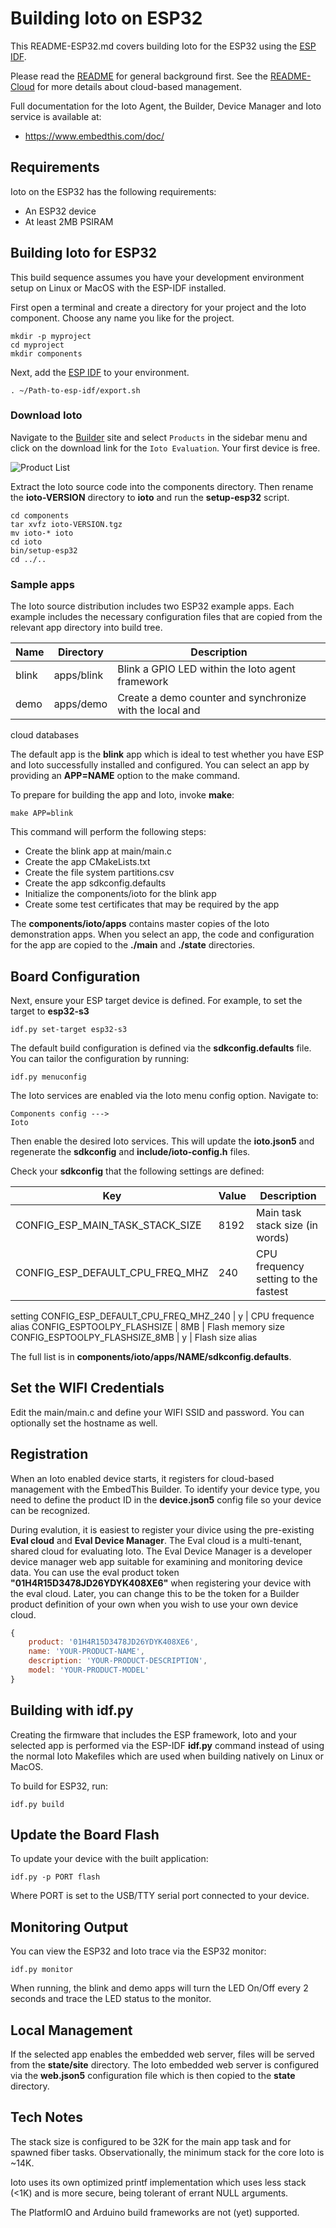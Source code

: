 # Building Ioto on ESP32

This README-ESP32.md covers building Ioto for the ESP32 using the [ESP
IDF](https://docs.espressif.com/projects/esp-idf/en/stable/esp32/get-started/index.html).

Please read the [README](./README.md) for general background first.
See the [README-Cloud](./README-CLOUD.md) for more details about cloud-based
management.

Full documentation for the Ioto Agent, the Builder, Device Manager and Ioto
service is available at:

* https://www.embedthis.com/doc/

## Requirements

Ioto on the ESP32 has the following requirements:

* An ESP32 device
* At least 2MB PSIRAM

## Building Ioto for ESP32

This build sequence assumes you have your development environment setup on
Linux or MacOS with the ESP-IDF installed.

First open a terminal and create a directory for your project and the Ioto
component. Choose any name you like for the project.

    mkdir -p myproject
    cd myproject
    mkdir components

Next, add the [ESP
IDF](https://docs.espressif.com/projects/esp-idf/en/stable/esp32/get-started/index.html) to your environment.  

    . ~/Path-to-esp-idf/export.sh

### Download Ioto

Navigate to the [Builder](https://admin.embedthis.com/clouds) site and select
`Products` in the sidebar menu and click on the download link for the `Ioto
Evaluation`.  Your first device is free.

<img src="https://www.embedthis.com/images/builder/product-list.avif"
alt="Product List"><br>

Extract the Ioto source code into the components directory. Then rename the
**ioto-VERSION** directory to **ioto** and run the **setup-esp32** script.

    cd components
    tar xvfz ioto-VERSION.tgz
    mv ioto-* ioto
    cd ioto
    bin/setup-esp32
    cd ../..

### Sample apps

The Ioto source distribution includes two ESP32 example apps. Each example
includes the necessary configuration files that are copied from the relevant
app directory into build tree.

Name | Directory | Description
-|-|-
blink | apps/blink | Blink a GPIO LED within the Ioto agent framework
demo | apps/demo | Create a demo counter and synchronize with the local and
cloud databases

The default app is the **blink** app which is ideal to test whether you have
ESP and Ioto successfully installed and configured. You can select an app by
providing an **APP=NAME** option to the make command.

To prepare for building the app and Ioto, invoke **make**:

    make APP=blink

This command will perform the following steps:

* Create the blink app at main/main.c
* Create the app CMakeLists.txt
* Create the file system partitions.csv
* Create the app sdkconfig.defaults
* Initialize the components/ioto for the blink app 
* Create some test certificates that may be required by the app

The **components/ioto/apps** contains master copies of the Ioto demonstration
apps. When you select an app, the code and configuration for the app are copied
to the **./main** and **./state** directories.

## Board Configuration

Next, ensure your ESP target device is defined. For example, to set the target
to **esp32-s3**

    idf.py set-target esp32-s3

The default build configuration is defined via the **sdkconfig.defaults** file.
You can tailor the configuration by running:

    idf.py menuconfig

The Ioto services are enabled via the Ioto menu config option. Navigate to:

    Components config ---> 
    Ioto
    
Then enable the desired Ioto services. This will update the **ioto.json5** and
regenerate the **sdkconfig** and **include/ioto-config.h** files.

Check your **sdkconfig** that the following settings are defined:

Key | Value | Description 
-|-|-
CONFIG_ESP_MAIN_TASK_STACK_SIZE | 8192 | Main task stack size (in words)
CONFIG_ESP_DEFAULT_CPU_FREQ_MHZ | 240 | CPU frequency setting to the fastest
setting
CONFIG_ESP_DEFAULT_CPU_FREQ_MHZ_240 | y | CPU frequence alias
CONFIG_ESPTOOLPY_FLASHSIZE | 8MB | Flash memory size
CONFIG_ESPTOOLPY_FLASHSIZE_8MB | y | Flash size alias

The full list is in **components/ioto/apps/NAME/sdkconfig.defaults**.

## Set the WIFI Credentials

Edit the main/main.c and define your WIFI SSID and password. You can optionally
set the hostname as well.

## Registration

When an Ioto enabled device starts, it registers for cloud-based management
with the EmbedThis Builder. To identify your device type, you need to define
the product ID in the **device.json5** config file so your device can be
recognized.

During evalution, it is easiest to register your divice using the pre-existing
**Eval cloud** and **Eval Device Manager**. The Eval cloud is a multi-tenant,
shared cloud for evaluating Ioto. The Eval Device Manager is a developer device
manager web app suitable for examining and monitoring device data. You can use
the eval product token **"01H4R15D3478JD26YDYK408XE6"** when registering your
device with the eval cloud. Later, you can change this to be the token for a
Builder product definition of your own when you wish to use your own device
cloud.

```javascript
{
    product: '01H4R15D3478JD26YDYK408XE6',
    name: 'YOUR-PRODUCT-NAME',
    description: 'YOUR-PRODUCT-DESCRIPTION',
    model: 'YOUR-PRODUCT-MODEL'
}
```

## Building with idf.py

Creating the firmware that includes the ESP framework, Ioto and your selected
app is performed via the ESP-IDF **idf.py** command instead of using the normal
Ioto Makefiles which are used when building natively on Linux or MacOS.

To build for ESP32, run:

    idf.py build

## Update the Board Flash 

To update your device with the built application:

    idf.py -p PORT flash

Where PORT is set to the USB/TTY serial port connected to your device.

## Monitoring Output

You can view the ESP32 and Ioto trace via the ESP32 monitor:

    idf.py monitor

When running, the blink and demo apps will turn the LED On/Off every 2 seconds
and trace the LED status to the monitor.

## Local Management

If the selected app enables the embedded web server, files will be served from
the **state/site** directory. The Ioto embedded web server is configured via
the **web.json5** configuration file which is then copied to the **state**
directory.

## Tech Notes

The stack size is configured to be 32K for the main app task and for spawned
fiber tasks. Observationally, the minimum stack for the core Ioto is ~14K.

Ioto uses its own optimized printf implementation which uses less stack (<1K)
and is more secure, being tolerant of errant NULL arguments.

The PlatformIO and Arduino build frameworks are not (yet) supported.

